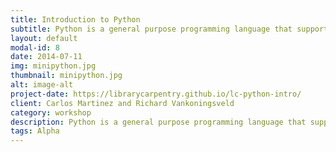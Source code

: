 ```yaml
---
title: Introduction to Python
subtitle: Python is a general purpose programming language that supports rapid development of scripts and applications.
layout: default
modal-id: 8
date: 2014-07-11
img: minipython.jpg
thumbnail: minipython.jpg
alt: image-alt
project-date: https://librarycarpentry.github.io/lc-python-intro/
client: Carlos Martinez and Richard Vankoningsveld
category: workshop
description: Python is a general purpose programming language that supports rapid development of scripts and applications.
tags: Alpha
---
```

